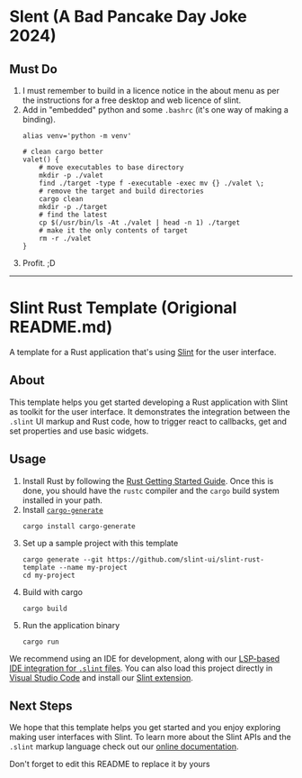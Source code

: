 # Slent (A Bad Pancake Day Joke 2024)



## Must Do

1. I must remember to build in a licence notice in the about menu as per the
instructions for a free desktop and web licence of slint.
2. Add in "embedded" python and some `.bashrc` (it's one way of making a binding).
	```
	alias venv='python -m venv'

	# clean cargo better
	valet() {
		# move executables to base directory
		mkdir -p ./valet
		find ./target -type f -executable -exec mv {} ./valet \;
		# remove the target and build directories
		cargo clean
		mkdir -p ./target
		# find the latest
		cp $(/usr/bin/ls -At ./valet | head -n 1) ./target
		# make it the only contents of target
		rm -r ./valet
	}
	```
3. Profit. ;D

---

# Slint Rust Template (Origional README.md)

A template for a Rust application that's using [Slint](https://slint.rs) for the user interface.

## About

This template helps you get started developing a Rust application with Slint as toolkit
for the user interface. It demonstrates the integration between the `.slint` UI markup and
Rust code, how to trigger react to callbacks, get and set properties and use basic widgets.

## Usage

1. Install Rust by following the [Rust Getting Started Guide](https://www.rust-lang.org/learn/get-started).
   Once this is done, you should have the ```rustc``` compiler and the ```cargo``` build system installed in your path.
2. Install [`cargo-generate`](https://github.com/cargo-generate/cargo-generate)
    ```
    cargo install cargo-generate
    ```
3. Set up a sample project with this template
    ```
    cargo generate --git https://github.com/slint-ui/slint-rust-template --name my-project
    cd my-project
    ```
3. Build with cargo
    ```
    cargo build
    ```
4. Run the application binary
     ```
     cargo run
     ```

We recommend using an IDE for development, along with our [LSP-based IDE integration for `.slint` files](https://github.com/slint-ui/slint/blob/master/tools/lsp/README.md). You can also load this project directly in [Visual Studio Code](https://code.visualstudio.com) and install our [Slint extension](https://marketplace.visualstudio.com/items?itemName=Slint.slint).

## Next Steps

We hope that this template helps you get started and you enjoy exploring making user interfaces with Slint. To learn more
about the Slint APIs and the `.slint` markup language check out our [online documentation](https://slint.dev/docs).

Don't forget to edit this README to replace it by yours
